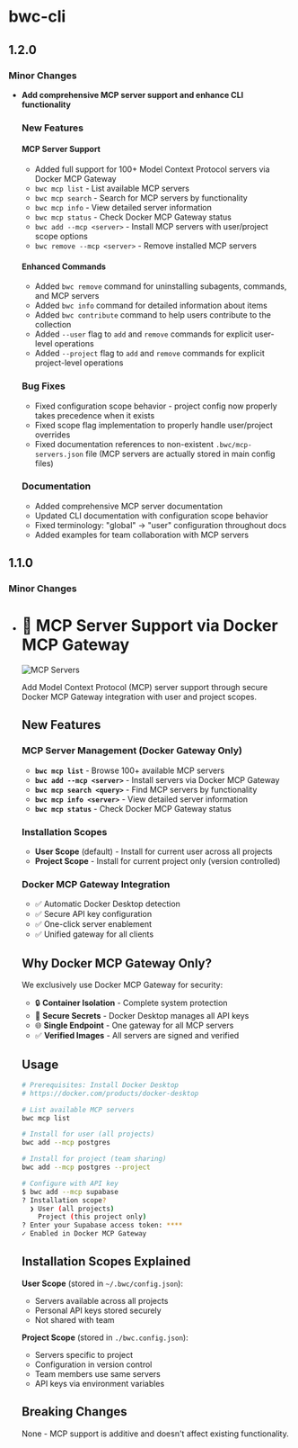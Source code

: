 # bwc-cli

## 1.2.0

### Minor Changes

- **Add comprehensive MCP server support and enhance CLI functionality**

  ### New Features
  
  #### MCP Server Support
  - Added full support for 100+ Model Context Protocol servers via Docker MCP Gateway
  - `bwc mcp list` - List available MCP servers
  - `bwc mcp search` - Search for MCP servers by functionality
  - `bwc mcp info` - View detailed server information
  - `bwc mcp status` - Check Docker MCP Gateway status
  - `bwc add --mcp <server>` - Install MCP servers with user/project scope options
  - `bwc remove --mcp <server>` - Remove installed MCP servers

  #### Enhanced Commands
  - Added `bwc remove` command for uninstalling subagents, commands, and MCP servers
  - Added `bwc info` command for detailed information about items
  - Added `bwc contribute` command to help users contribute to the collection
  - Added `--user` flag to `add` and `remove` commands for explicit user-level operations
  - Added `--project` flag to `add` and `remove` commands for explicit project-level operations

  ### Bug Fixes
  - Fixed configuration scope behavior - project config now properly takes precedence when it exists
  - Fixed scope flag implementation to properly handle user/project overrides
  - Fixed documentation references to non-existent `.bwc/mcp-servers.json` file (MCP servers are actually stored in main config files)

  ### Documentation
  - Added comprehensive MCP server documentation
  - Updated CLI documentation with configuration scope behavior
  - Fixed terminology: "global" → "user" configuration throughout docs
  - Added examples for team collaboration with MCP servers

## 1.1.0

### Minor Changes

- # 🚀 MCP Server Support via Docker MCP Gateway

  ![MCP Servers](../buildwithclaude-mcps.png)

  Add Model Context Protocol (MCP) server support through secure Docker MCP Gateway integration with user and project scopes.

  ## New Features

  ### MCP Server Management (Docker Gateway Only)

  - **`bwc mcp list`** - Browse 100+ available MCP servers
  - **`bwc add --mcp <server>`** - Install servers via Docker MCP Gateway
  - **`bwc mcp search <query>`** - Find MCP servers by functionality
  - **`bwc mcp info <server>`** - View detailed server information
  - **`bwc mcp status`** - Check Docker MCP Gateway status

  ### Installation Scopes

  - **User Scope** (default) - Install for current user across all projects
  - **Project Scope** - Install for current project only (version controlled)

  ### Docker MCP Gateway Integration

  - ✅ Automatic Docker Desktop detection
  - ✅ Secure API key configuration
  - ✅ One-click server enablement
  - ✅ Unified gateway for all clients

  ## Why Docker MCP Gateway Only?

  We exclusively use Docker MCP Gateway for security:

  - 🔒 **Container Isolation** - Complete system protection
  - 🔑 **Secure Secrets** - Docker Desktop manages all API keys
  - 🌐 **Single Endpoint** - One gateway for all MCP servers
  - ✅ **Verified Images** - All servers are signed and verified

  ## Usage

  ```bash
  # Prerequisites: Install Docker Desktop
  # https://docker.com/products/docker-desktop

  # List available MCP servers
  bwc mcp list

  # Install for user (all projects)
  bwc add --mcp postgres

  # Install for project (team sharing)
  bwc add --mcp postgres --project

  # Configure with API key
  $ bwc add --mcp supabase
  ? Installation scope?
    ❯ User (all projects)
      Project (this project only)
  ? Enter your Supabase access token: ****
  ✓ Enabled in Docker MCP Gateway
  ```

  ## Installation Scopes Explained

  **User Scope** (stored in `~/.bwc/config.json`):

  - Servers available across all projects
  - Personal API keys stored securely
  - Not shared with team

  **Project Scope** (stored in `./bwc.config.json`):

  - Servers specific to project
  - Configuration in version control
  - Team members use same servers
  - API keys via environment variables

  ## Breaking Changes

  None - MCP support is additive and doesn't affect existing functionality.
